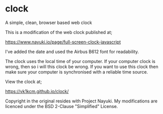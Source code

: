 # clock
A simple, clean, browser based web clock

This is a modification of the web clock published at;

https://www.nayuki.io/page/full-screen-clock-javascript

I've added the date and used the Airbus B612 font for readability.

The clock uses the local time of your computer.  If your computer clock is wrong, then so i
will this clock be wrong.  If you want to use this clock then make sure your computer
is synchronised with a reliable time source.

View the clock at;

https://vk1kcm.github.io/clock/

Copyright in the original resides with Project Nayuki.  My modifications are licenced under 
the BSD 2-Clause "Simplified" License.


